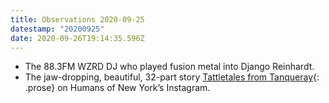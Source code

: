 ```yaml
---
title: Observations 2020-09-25
datestamp: "20200925"
date: 2020-09-26T19:14:35.596Z
---
```

- The 88.3FM WZRD DJ who played fusion metal into Django Reinhardt.
- The jaw-dropping, beautiful, 32-part story [Tattletales from Tanqueray](https://www.instagram.com/p/CFYEr4dnQDB/){: .prose} on Humans of New York’s Instagram.